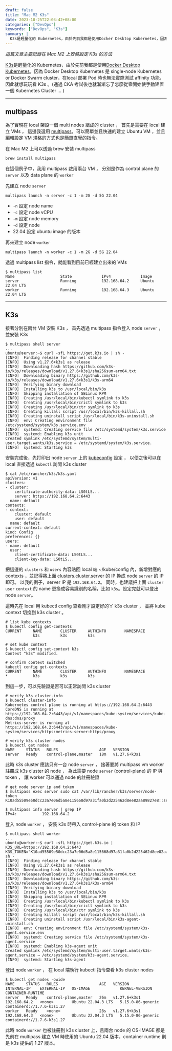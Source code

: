 ```yaml
---
draft: false
title: "Mac M2 K3s"
date: 2023-10-25T22:03:42+08:00
categories: ["DevOps"]
keywords: ["DevOps", "K3s"]
summary: |
  K3s是輕量化的 Kubernetes，由於先前我都是使用Docker Desktop Kubernetes，因為 Docker Desktop Kubernetes 是 single-node Kubernetes or Docker Swarm cluster，在local 部署 Pod 時也無法實際測試 affinity 功能，因此就想玩玩看 K3s 。
---
```

*這篇文章主要記錄在 Mac M2 上安裝設定 K3s 的方法*

[K3s](https://k3s.io/)是輕量化的 Kubernetes，由於先前我都是使用[Docker Desktop Kubernetes](https://docs.docker.com/desktop/kubernetes/)，因為 Docker Desktop Kubernetes 是 single-node Kubernetes or Docker Swarm cluster，在local 部署 Pod 時也無法實際測試 affinity 功能，因此就想玩玩看 K3s 。(通過 CKA 考試後也就漸漸忘了怎麼從零開始使手動建置一個 Kubernetes Cluster ... )

---
## multipass
為了實現在 local 架設一個 multi nodes 組成的 cluster ， 首先是需要在 local 建立 VMs ， 這邊我選用 [multipass](https://multipass.run/)，可以簡單並且快速的建立 Ubuntu VM ，並且編輯設定 VM 規格的方式也是簡單直覺的指令。

在 Mac M2 上可以透過 brew 安裝 multipass 
```shell
brew install multipass
```

在這個例子中，我用 multipass 啟用兩台 VM ， 分別是作為 control plane 的 `server` 以及 data plane 的 `worker`

先建立 node `server`
```shell
multipass launch -n server -c 1 -m 2G -d 5G 22.04
```
- `-n` 設定 node name 
- `-c` 設定 node vCPU
- `-m` 設定 node memory
- `-d` 設定 node 
- 22.04 設定 ubuntu image 的版本


再來建立 node `worker`
```shell
multipass launch -n worker -c 1 -m 2G -d 5G 22.04
```

透過 multipass list 指令，就能看到目前已經建立出來的 VMs
```shell
$ multipass list
Name                    State             IPv4             Image
server                  Running           192.168.64.2     Ubuntu 22.04 LTS
worker                  Running           192.168.64.3     Ubuntu 22.04 LTS
```

---
## K3s
接著分別在兩台 VM 安裝 K3s ， 首先透過 multipass 指令登入 node `server` ， 並安裝 K3s
```shell
$ multipass shell server
...
ubuntu@server:~$ curl -sfL https://get.k3s.io | sh -
[INFO]  Finding release for channel stable
[INFO]  Using v1.27.6+k3s1 as release
[INFO]  Downloading hash https://github.com/k3s-io/k3s/releases/download/v1.27.6+k3s1/sha256sum-arm64.txt
[INFO]  Downloading binary https://github.com/k3s-io/k3s/releases/download/v1.27.6+k3s1/k3s-arm64
[INFO]  Verifying binary download
[INFO]  Installing k3s to /usr/local/bin/k3s
[INFO]  Skipping installation of SELinux RPM
[INFO]  Creating /usr/local/bin/kubectl symlink to k3s
[INFO]  Creating /usr/local/bin/crictl symlink to k3s
[INFO]  Creating /usr/local/bin/ctr symlink to k3s
[INFO]  Creating killall script /usr/local/bin/k3s-killall.sh
[INFO]  Creating uninstall script /usr/local/bin/k3s-uninstall.sh
[INFO]  env: Creating environment file /etc/systemd/system/k3s.service.env
[INFO]  systemd: Creating service file /etc/systemd/system/k3s.service
[INFO]  systemd: Enabling k3s unit
Created symlink /etc/systemd/system/multi-user.target.wants/k3s.service → /etc/systemd/system/k3s.service.
[INFO]  systemd: Starting k3s
```

安裝完成後，先打印出 node `server` 上的 [kubeconfig](https://docs.k3s.io/cluster-access) 設定 ， 以便之後可以在 local 直接透過 `kubectl` 訪問 k3s cluster
```shell
$ cat /etc/rancher/k3s/k3s.yaml
apiVersion: v1
clusters:
- cluster:
    certificate-authority-data: LS0tLS...
    server: https://192.168.64.2:6443
  name: default
contexts:
- context:
    cluster: default
    user: default
  name: default
current-context: default
kind: Config
preferences: {}
users:
- name: default
  user:
    client-certificate-data: LS0tLS...
    client-key-data: LS0tLS...
```
把這邊的 `clusters` 和 `users` 內容貼回 local 端 ~/kube/config 內，新增對應的 contexts ，並記得將上面 clusters.cluster.server 的 IP 換成 node `server` 的 IP 即可。 以我的例子，server IP 是 `192.168.64.2`。
同時，也建議把上面 `cluster` `user` `context` 的 name 更換成容易識別的名稱，比如 `k3s`。設定完就可以登出 node `server`。

這時先在 local 用 kubectl config 查看剛才設定好的ㄚ k3s cluster ， 並將 kube context 切換到 k3s cluster 。
```shell
# list kube contexts
$ kubectl config get-contexts
CURRENT     NAME        CLUSTER     AUTHINFO        NAMESPACE
            k3s         k3s         k3s

# set kube context
$ kubectl config set-context k3s
Context "k3s" modified.

# confirm context switched
kubectl config get-contexts
CURRENT     NAME        CLUSTER     AUTHINFO        NAMESPACE
*           k3s         k3s         k3s
```

到這一步，可以先驗證是否可以正常訪問 k3s cluster
```shell
# verify k3s cluster-info
$ kubectl cluster-info
Kubernetes control plane is running at https://192.168.64.2:6443
CoreDNS is running at https://192.168.64.2:6443/api/v1/namespaces/kube-system/services/kube-dns:dns/proxy
Metrics-server is running at https://192.168.64.2:6443/api/v1/namespaces/kube-system/services/https:metrics-server:https/proxy

# verify k3s cluster nodes
$ kubectl get nodes
NAME     STATUS   ROLES                  AGE   VERSION
server   Ready    control-plane,master   18m   v1.27.6+k3s1
```

此時 k3s cluster 應該只有一台 node `server` ， 接著要將 multipass vm worker 註冊成 k3s cluster 的 node ， 為此需要 node `server` (control-plane) 的 IP 與 token ， 讓 worker 可以通過 node 的註冊驗證
```shell
# get node server ip and token
$ multipass exec server sudo cat /var/lib/rancher/k3s/server/node-token
K10ad55509e50dcc23a7e06d5a8e115668d97a31fa0b2d225462d8ee82aa89827e8::server:d91bbb9e9a3bae55e412a12ccc6ec307

$ multipass info server | grep IP
IPv4:           192.168.64.2
```

登入 node `worker` ， 安裝 k3s 時帶入 control-plane 的 token 和 IP
```shell
$ multipass shell worker
...
ubuntu@worker:~$ curl -sfL https://get.k3s.io | K3S_URL=https://192.168.64.2:6443 K3S_TOKEN="K10ad55509e50dcc23a7e06d5a8e115668d97a31fa0b2d225462d8ee82aa89827e8::server:d91bbb9e9a3bae55e412a12ccc6ec307" sh -
[INFO]  Finding release for channel stable
[INFO]  Using v1.27.6+k3s1 as release
[INFO]  Downloading hash https://github.com/k3s-io/k3s/releases/download/v1.27.6+k3s1/sha256sum-arm64.txt
[INFO]  Downloading binary https://github.com/k3s-io/k3s/releases/download/v1.27.6+k3s1/k3s-arm64
[INFO]  Verifying binary download
[INFO]  Installing k3s to /usr/local/bin/k3s
[INFO]  Skipping installation of SELinux RPM
[INFO]  Creating /usr/local/bin/kubectl symlink to k3s
[INFO]  Creating /usr/local/bin/crictl symlink to k3s
[INFO]  Creating /usr/local/bin/ctr symlink to k3s
[INFO]  Creating killall script /usr/local/bin/k3s-killall.sh
[INFO]  Creating uninstall script /usr/local/bin/k3s-agent-uninstall.sh
[INFO]  env: Creating environment file /etc/systemd/system/k3s-agent.service.env
[INFO]  systemd: Creating service file /etc/systemd/system/k3s-agent.service
[INFO]  systemd: Enabling k3s-agent unit
Created symlink /etc/systemd/system/multi-user.target.wants/k3s-agent.service → /etc/systemd/system/k3s-agent.service.
[INFO]  systemd: Starting k3s-agent
```

登出 node `worker` ， 在 local 端執行 kubectl 指令查看 k3s cluster nodes
```shell
$ kubectl get nodes -owide
NAME     STATUS   ROLES                  AGE   VERSION        INTERNAL-IP    EXTERNAL-IP   OS-IMAGE             KERNEL-VERSION      CONTAINER-RUNTIME
server   Ready    control-plane,master   26m   v1.27.6+k3s1   192.168.64.2   <none>        Ubuntu 22.04.3 LTS   5.15.0-86-generic   containerd://1.7.6-k3s1.27
worker   Ready    <none>                 28s   v1.27.6+k3s1   192.168.64.3   <none>        Ubuntu 22.04.3 LTS   5.15.0-86-generic   containerd://1.7.6-k3s1.27
```

此時 node `worker` 也被註冊到 k3s cluster 上，且兩台 node 的 OS-IMAGE 都是先前在 multipass 建立 VM 時使用的 Ubuntu 22.04 版本，container runtime 則是 k3s 提供的 1.27 版本。